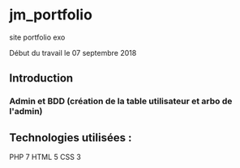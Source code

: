 # jm_portfolio
site portfolio exo


Début du travail le 07 septembre 2018

## Introduction
### Admin et BDD (création de la table utilisateur et arbo de l'admin)

## Technologies utilisées :
PHP 7
HTML 5
CSS 3

